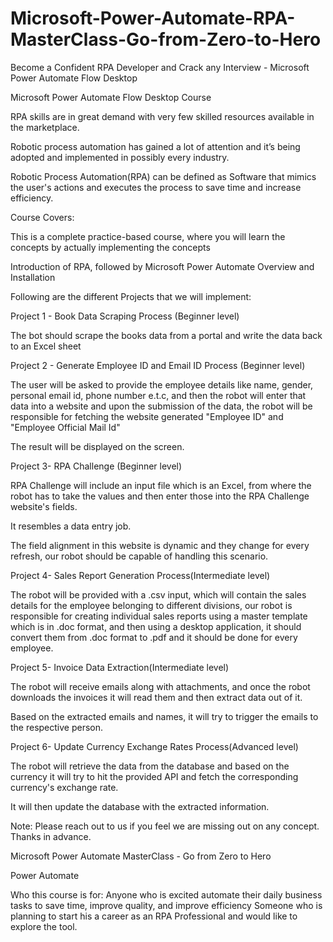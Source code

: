 # Microsoft-Power-Automate-RPA-MasterClass-Go-from-Zero-to-Hero
Become a Confident RPA Developer and Crack any Interview - Microsoft Power Automate Flow Desktop

Microsoft Power Automate Flow Desktop Course

RPA skills are in great demand with very few skilled resources available in the marketplace.

Robotic process automation has gained a lot of attention and it’s being adopted and implemented in possibly every industry.

Robotic Process Automation(RPA) can be defined as Software that mimics the user's actions and executes the process to save time and increase efficiency.

Course Covers:

This is a complete practice-based course, where you will learn the concepts by actually implementing the concepts

Introduction of RPA, followed by Microsoft Power Automate Overview and Installation



Following are the different Projects that we will implement:



Project 1 - Book Data Scraping Process (Beginner level)

The bot should scrape the books data from a portal and write the data back to an Excel sheet



Project 2 - Generate Employee ID and Email ID Process (Beginner level)

The user will be asked to provide the employee details like name, gender, personal email id, phone number e.t.c, and then the robot will enter that data into a website and upon the submission of the data, the robot will be responsible for fetching the website generated "Employee ID" and "Employee Official Mail Id"

The result will be displayed on the screen.



Project 3- RPA Challenge (Beginner level)

RPA Challenge will include an input file which is an Excel, from where the robot has to take the values and then enter those into the RPA Challenge website's fields.

It resembles a data entry job.

The field alignment in this website is dynamic and they change for every refresh, our robot should be capable of handling this scenario.



Project 4- Sales Report Generation Process(Intermediate level)

The robot will be provided with a .csv input, which will contain the sales details for the employee belonging to different divisions, our robot is responsible for creating individual sales reports using a master template which is in .doc format, and then using a desktop application, it should convert them from .doc format to .pdf and it should be done for every employee.



Project 5- Invoice Data Extraction(Intermediate level)

The robot will receive emails along with attachments, and once the robot downloads the invoices it will read them and then extract data out of it.

Based on the extracted emails and names, it will try to trigger the emails to the respective person.



Project 6- Update Currency Exchange Rates  Process(Advanced level)

The robot will retrieve the data from the database and based on the currency it will try to hit the provided API and fetch the corresponding currency's exchange rate.

It will then update the database with the extracted information.





Note: Please reach out to us if you feel we are missing out on any concept. Thanks in advance.

Microsoft Power Automate MasterClass - Go from Zero to Hero

Power Automate

Who this course is for:
Anyone who is excited automate their daily business tasks to save time, improve quality, and improve efficiency
Someone who is planning to start his a career as an RPA Professional and would like to explore the tool.
